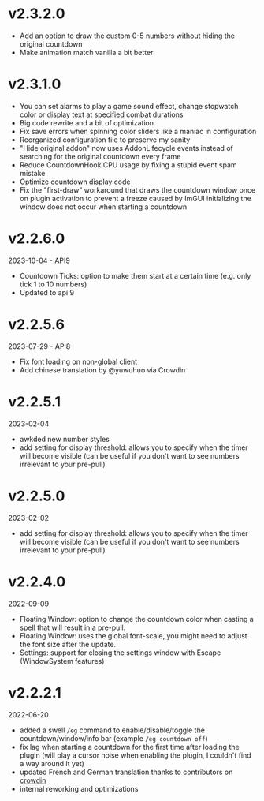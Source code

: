 ﻿# v2.3.2.0

- Add an option to draw the custom 0-5 numbers without hiding the original countdown
- Make animation match vanilla a bit better

# v2.3.1.0

- You can set alarms to play a game sound effect, change stopwatch color or display text at specified combat durations
- Big code rewrite and a bit of optimization
- Fix save errors when spinning color sliders like a maniac in configuration
- Reorganized configuration file to preserve my sanity
- "Hide original addon" now uses AddonLifecycle events instead of searching for the original countdown every frame
- Reduce CountdownHook CPU usage by fixing a stupid event spam mistake
- Optimize countdown display code
- Fix the "first-draw" workaround that draws the countdown window once on plugin activation to prevent a freeze caused
  by ImGUI initializing the window does not occur when starting a countdown

# v2.2.6.0

2023-10-04 - API9

- Countdown Ticks: option to make them start at a certain time (e.g. only tick 1 to 10 numbers)
- Updated to api 9

# v2.2.5.6

2023-07-29 - API8

- Fix font loading on non-global client
- Add chinese translation by @yuwuhuo via Crowdin

# v2.2.5.1

2023-02-04

- awkded new number styles
- add setting for display threshold: allows you to specify when the timer will become visible (can be useful if you
  don't want to see numbers irrelevant to your pre-pull)

# v2.2.5.0

2023-02-02

- add setting for display threshold: allows you to specify when the timer will become visible (can be useful if you
  don't want to see numbers irrelevant to your pre-pull)

# v2.2.4.0

2022-09-09

- Floating Window: option to change the countdown color when casting a spell that will result in a pre-pull.
- Floating Window: uses the global font-scale, you might need to adjust the font size after the update.
- Settings: support for closing the settings window with Escape (WindowSystem features)

# v2.2.2.1

2022-06-20

- added a swell `/eg` command to enable/disable/toggle the countdown/window/info bar (example `/eg countdown off`)
- fix lag when starting a countdown for the first time after loading the plugin (will play a cursor noise when enabling
  the plugin, I couldn't find a way around it yet)
- updated French and German translation thanks to contributors on [crowdin](https://crwd.in/engagetimer)
- internal reworking and optimizations
